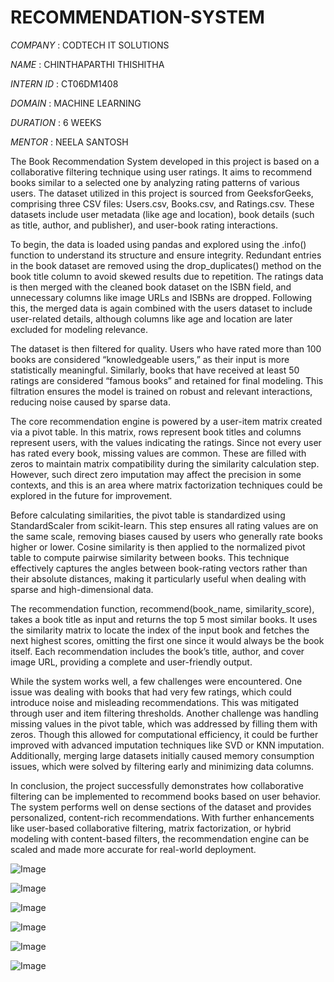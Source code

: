 # RECOMMENDATION-SYSTEM

*COMPANY* : CODTECH IT SOLUTIONS

*NAME* : CHINTHAPARTHI THISHITHA

*INTERN ID* : CT06DM1408

*DOMAIN* : MACHINE LEARNING

*DURATION* : 6 WEEKS

*MENTOR* : NEELA SANTOSH

The Book Recommendation System developed in this project is based on a collaborative filtering technique using user ratings. It aims to recommend books similar to a selected one by analyzing rating patterns of various users. The dataset utilized in this project is sourced from GeeksforGeeks, comprising three CSV files: Users.csv, Books.csv, and Ratings.csv. These datasets include user metadata (like age and location), book details (such as title, author, and publisher), and user-book rating interactions.

To begin, the data is loaded using pandas and explored using the .info() function to understand its structure and ensure integrity. Redundant entries in the book dataset are removed using the drop_duplicates() method on the book title column to avoid skewed results due to repetition. The ratings data is then merged with the cleaned book dataset on the ISBN field, and unnecessary columns like image URLs and ISBNs are dropped. Following this, the merged data is again combined with the users dataset to include user-related details, although columns like age and location are later excluded for modeling relevance.

The dataset is then filtered for quality. Users who have rated more than 100 books are considered “knowledgeable users,” as their input is more statistically meaningful. Similarly, books that have received at least 50 ratings are considered “famous books” and retained for final modeling. This filtration ensures the model is trained on robust and relevant interactions, reducing noise caused by sparse data.

The core recommendation engine is powered by a user-item matrix created via a pivot table. In this matrix, rows represent book titles and columns represent users, with the values indicating the ratings. Since not every user has rated every book, missing values are common. These are filled with zeros to maintain matrix compatibility during the similarity calculation step. However, such direct zero imputation may affect the precision in some contexts, and this is an area where matrix factorization techniques could be explored in the future for improvement.

Before calculating similarities, the pivot table is standardized using StandardScaler from scikit-learn. This step ensures all rating values are on the same scale, removing biases caused by users who generally rate books higher or lower. Cosine similarity is then applied to the normalized pivot table to compute pairwise similarity between books. This technique effectively captures the angles between book-rating vectors rather than their absolute distances, making it particularly useful when dealing with sparse and high-dimensional data.

The recommendation function, recommend(book_name, similarity_score), takes a book title as input and returns the top 5 most similar books. It uses the similarity matrix to locate the index of the input book and fetches the next highest scores, omitting the first one since it would always be the book itself. Each recommendation includes the book’s title, author, and cover image URL, providing a complete and user-friendly output.

While the system works well, a few challenges were encountered. One issue was dealing with books that had very few ratings, which could introduce noise and misleading recommendations. This was mitigated through user and item filtering thresholds. Another challenge was handling missing values in the pivot table, which was addressed by filling them with zeros. Though this allowed for computational efficiency, it could be further improved with advanced imputation techniques like SVD or KNN imputation. Additionally, merging large datasets initially caused memory consumption issues, which were solved by filtering early and minimizing data columns.

In conclusion, the project successfully demonstrates how collaborative filtering can be implemented to recommend books based on user behavior. The system performs well on dense sections of the dataset and provides personalized, content-rich recommendations. With further enhancements like user-based collaborative filtering, matrix factorization, or hybrid modeling with content-based filters, the recommendation engine can be scaled and made more accurate for real-world deployment.

![Image](https://github.com/user-attachments/assets/9d2271a1-07cf-49eb-b7cd-603bbd09b383)

![Image](https://github.com/user-attachments/assets/cd5fc307-26e3-4616-94ce-fa1c79f08638)

![Image](https://github.com/user-attachments/assets/bac71f68-ebc0-4c59-b5ec-7b6fc8a67e45)

![Image](https://github.com/user-attachments/assets/fbec2454-a944-47c9-989a-ed141a26c76a)

![Image](https://github.com/user-attachments/assets/36bae1bb-1666-4b01-8bb9-9c3bdb21aeba)

![Image](https://github.com/user-attachments/assets/a1c2caca-dfed-4a77-8989-5886e318081e)
